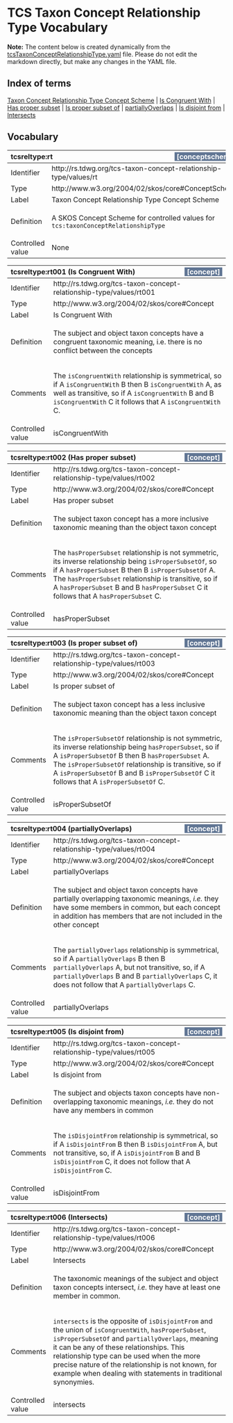 # TCS Taxon Concept Relationship Type Vocabulary

**Note:** The content below is created dynamically from the
[tcsTaxonConceptRelationshipType.yaml](./tcsTaxonConceptRelationshipType.yaml) file. Please
do not edit the markdown directly, but make any changes in the YAML file.

## Index of terms

[Taxon Concept Relationship Type Concept Scheme](#tcsreltype_rt) | [Is Congruent With](#tcsreltype_rt001) | [Has proper subset](#tcsreltype_rt002) | [Is proper subset of](#tcsreltype_rt003) | [partiallyOverlaps](#tcsreltype_rt004) | [Is disjoint from](#tcsreltype_rt005) | [Intersects](#tcsreltype_rt006)

## Vocabulary

<table style="width:100%;">
	<thead>
		<tr>
			<th colspan="2">
            <a id="tcsreltype_rt"></a><span style="display:block;float:left;">tcsreltype:rt</span> 
            <span style="color:#ffffff;background-color:#617694;display:block;float:right;padding:0 5px;">[conceptscheme]</span>
            </th>
		</tr>
	</thead>
	<tbody>
		<tr>
			<td>Identifier</td>
			<td>http://rs.tdwg.org/tcs-taxon-concept-relationship-type/values/rt</td>
		</tr>
		<tr>
			<td>Type</td>
			<td>http://www.w3.org/2004/02/skos/core#ConceptScheme</td>
		</tr>
		<tr>
			<td>Label</td>
			<td>Taxon Concept Relationship Type Concept Scheme</td>
		</tr>
		<tr>
			<td>Definition</td>
			<td><p>A SKOS Concept Scheme for controlled values for  <code>tcs:taxonConceptRelationshipType</code></p></td>
		</tr>
		<tr>
			<td>Controlled value</td>
			<td>None</td>
		</tr>
	</tbody>
</table>

<table style="width:100%;">
	<thead>
		<tr>
			<th colspan="2">
            <a id="tcsreltype_rt001"></a><span style="display:block;float:left;">tcsreltype:rt001 (Is Congruent With)</span> 
            <span style="color:#ffffff;background-color:#617694;display:block;float:right;padding:0 5px;">[concept]</span>
            </th>
		</tr>
	</thead>
	<tbody>
		<tr>
			<td>Identifier</td>
			<td>http://rs.tdwg.org/tcs-taxon-concept-relationship-type/values/rt001</td>
		</tr>
		<tr>
			<td>Type</td>
			<td>http://www.w3.org/2004/02/skos/core#Concept</td>
		</tr>
		<tr>
			<td>Label</td>
			<td>Is Congruent With</td>
		</tr>
		<tr>
			<td>Definition</td>
			<td><p>The subject and object taxon concepts have a congruent taxonomic meaning,  i.e. there is no conflict between the concepts</p></td>
		</tr>
		<tr>
			<td>Comments</td>
			<td><p>The <code>isCongruentWith</code> relationship is symmetrical, so if A <code>isCongruentWith</code>  B then B <code>isCongruentWith</code> A, as well as transitive, so if A  <code>isCongruentWith</code> B and B <code>isCongruentWith</code> C it follows that A  <code>isCongruentWith</code> C.</p></td>
		</tr>
		<tr>
			<td>Controlled value</td>
			<td>isCongruentWith</td>
		</tr>
	</tbody>
</table>

<table style="width:100%;">
	<thead>
		<tr>
			<th colspan="2">
            <a id="tcsreltype_rt002"></a><span style="display:block;float:left;">tcsreltype:rt002 (Has proper subset)</span> 
            <span style="color:#ffffff;background-color:#617694;display:block;float:right;padding:0 5px;">[concept]</span>
            </th>
		</tr>
	</thead>
	<tbody>
		<tr>
			<td>Identifier</td>
			<td>http://rs.tdwg.org/tcs-taxon-concept-relationship-type/values/rt002</td>
		</tr>
		<tr>
			<td>Type</td>
			<td>http://www.w3.org/2004/02/skos/core#Concept</td>
		</tr>
		<tr>
			<td>Label</td>
			<td>Has proper subset</td>
		</tr>
		<tr>
			<td>Definition</td>
			<td><p>The subject taxon concept has a more inclusive taxonomic meaning than the object taxon concept</p></td>
		</tr>
		<tr>
			<td>Comments</td>
			<td><p>The <code>hasProperSubset</code> relationship is not symmetric, its inverse  relationship being  <code>isProperSubsetOf</code>, so if A <code>hasProperSubset</code> B then B  <code>isProperSubsetOf</code> A. The <code>hasProperSubset</code> relationship  is transitive, so  if A <code>hasProperSubset</code> B and B <code>hasProperSubset</code> C it follows that A  <code>hasProperSubset</code> C.</p></td>
		</tr>
		<tr>
			<td>Controlled value</td>
			<td>hasProperSubset</td>
		</tr>
	</tbody>
</table>

<table style="width:100%;">
	<thead>
		<tr>
			<th colspan="2">
            <a id="tcsreltype_rt003"></a><span style="display:block;float:left;">tcsreltype:rt003 (Is proper subset of)</span> 
            <span style="color:#ffffff;background-color:#617694;display:block;float:right;padding:0 5px;">[concept]</span>
            </th>
		</tr>
	</thead>
	<tbody>
		<tr>
			<td>Identifier</td>
			<td>http://rs.tdwg.org/tcs-taxon-concept-relationship-type/values/rt003</td>
		</tr>
		<tr>
			<td>Type</td>
			<td>http://www.w3.org/2004/02/skos/core#Concept</td>
		</tr>
		<tr>
			<td>Label</td>
			<td>Is proper subset of</td>
		</tr>
		<tr>
			<td>Definition</td>
			<td><p>The subject taxon concept has a less inclusive taxonomic meaning than the  object taxon concept</p></td>
		</tr>
		<tr>
			<td>Comments</td>
			<td><p>The <code>isProperSubsetOf</code> relationship is not symmetric, its inverse  relationship being  <code>hasProperSubset</code>, so if A <code>isProperSubsetOf</code> B then B  <code>hasProperSubset</code> A. The <code>isProperSubsetOf</code> relationship  is transitive, so  if A <code>isProperSubsetOf</code> B and B <code>isProperSubsetOf</code> C it follows that A  <code>isProperSubsetOf</code> C.</p></td>
		</tr>
		<tr>
			<td>Controlled value</td>
			<td>isProperSubsetOf</td>
		</tr>
	</tbody>
</table>

<table style="width:100%;">
	<thead>
		<tr>
			<th colspan="2">
            <a id="tcsreltype_rt004"></a><span style="display:block;float:left;">tcsreltype:rt004 (partiallyOverlaps)</span> 
            <span style="color:#ffffff;background-color:#617694;display:block;float:right;padding:0 5px;">[concept]</span>
            </th>
		</tr>
	</thead>
	<tbody>
		<tr>
			<td>Identifier</td>
			<td>http://rs.tdwg.org/tcs-taxon-concept-relationship-type/values/rt004</td>
		</tr>
		<tr>
			<td>Type</td>
			<td>http://www.w3.org/2004/02/skos/core#Concept</td>
		</tr>
		<tr>
			<td>Label</td>
			<td>partiallyOverlaps</td>
		</tr>
		<tr>
			<td>Definition</td>
			<td><p>The subject and object taxon concepts have partially overlapping taxonomic  meanings, <em>i.e.</em> they have some members in common, but each concept in  addition has members that are not included in the other concept</p></td>
		</tr>
		<tr>
			<td>Comments</td>
			<td><p>The <code>partiallyOverlaps</code>  relationship is symmetrical, so if A  <code>partiallyOverlaps</code> B then B <code>partiallyOverlaps</code> A, but not transitive, so,  if A <code>partiallyOverlaps</code> B and B <code>partiallyOverlaps</code> C, it does not follow  that A <code>partiallyOverlaps</code> C.</p></td>
		</tr>
		<tr>
			<td>Controlled value</td>
			<td>partiallyOverlaps</td>
		</tr>
	</tbody>
</table>

<table style="width:100%;">
	<thead>
		<tr>
			<th colspan="2">
            <a id="tcsreltype_rt005"></a><span style="display:block;float:left;">tcsreltype:rt005 (Is disjoint from)</span> 
            <span style="color:#ffffff;background-color:#617694;display:block;float:right;padding:0 5px;">[concept]</span>
            </th>
		</tr>
	</thead>
	<tbody>
		<tr>
			<td>Identifier</td>
			<td>http://rs.tdwg.org/tcs-taxon-concept-relationship-type/values/rt005</td>
		</tr>
		<tr>
			<td>Type</td>
			<td>http://www.w3.org/2004/02/skos/core#Concept</td>
		</tr>
		<tr>
			<td>Label</td>
			<td>Is disjoint from</td>
		</tr>
		<tr>
			<td>Definition</td>
			<td><p>The subject and objects taxon concepts have non-overlapping taxonomic  meanings, <em>i.e.</em> they do not have any members in common</p></td>
		</tr>
		<tr>
			<td>Comments</td>
			<td><p>The <code>isDisjointFrom</code>  relationship is symmetrical, so if A <code>isDisjointFrom</code>  B then B <code>isDisjointFrom</code> A, but not transitive, so, if A <code>isDisjointFrom</code>  B and B <code>isDisjointFrom</code> C, it does not follow that A <code>isDisjointFrom</code> C.</p></td>
		</tr>
		<tr>
			<td>Controlled value</td>
			<td>isDisjointFrom</td>
		</tr>
	</tbody>
</table>

<table style="width:100%;">
	<thead>
		<tr>
			<th colspan="2">
            <a id="tcsreltype_rt006"></a><span style="display:block;float:left;">tcsreltype:rt006 (Intersects)</span> 
            <span style="color:#ffffff;background-color:#617694;display:block;float:right;padding:0 5px;">[concept]</span>
            </th>
		</tr>
	</thead>
	<tbody>
		<tr>
			<td>Identifier</td>
			<td>http://rs.tdwg.org/tcs-taxon-concept-relationship-type/values/rt006</td>
		</tr>
		<tr>
			<td>Type</td>
			<td>http://www.w3.org/2004/02/skos/core#Concept</td>
		</tr>
		<tr>
			<td>Label</td>
			<td>Intersects</td>
		</tr>
		<tr>
			<td>Definition</td>
			<td><p>The taxonomic meanings of the subject and object taxon concepts intersect,  <em>i.e.</em> they have at least one member in common.</p></td>
		</tr>
		<tr>
			<td>Comments</td>
			<td><p><code>intersects</code> is the opposite of <code>isDisjointFrom</code> and the union of  <code>isCongruentWith</code>, <code>hasProperSubset</code>, <code>isProperSubsetOf</code> and  <code>partiallyOverlaps</code>, meaning it can be any of these relationships. This  relationship type can be used when the more precise nature of the  relationship is not known, for example when dealing with statements in  traditional synonymies.</p></td>
		</tr>
		<tr>
			<td>Controlled value</td>
			<td>intersects</td>
		</tr>
	</tbody>
</table>

<!-- termlist-footer.md ==>
